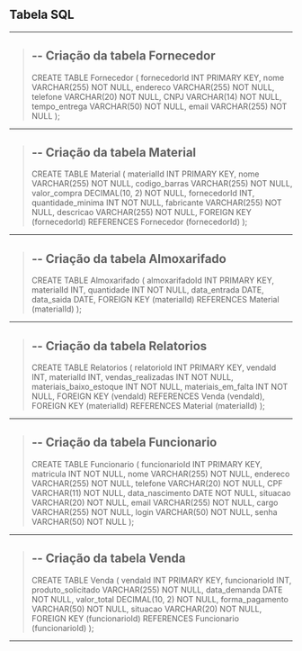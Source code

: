 ## Tabela SQL
------------------------------------------------------
> ## -- Criação da tabela Fornecedor
> CREATE TABLE Fornecedor (
> fornecedorId INT PRIMARY KEY,
> nome VARCHAR(255) NOT NULL,
> endereco VARCHAR(255) NOT NULL,
> telefone VARCHAR(20) NOT NULL,
> CNPJ VARCHAR(14) NOT NULL,
> tempo_entrega VARCHAR(50) NOT NULL,
> email VARCHAR(255) NOT NULL
> );
-------------------------------------------------------
> ## -- Criação da tabela Material
> CREATE TABLE Material (
> materialId INT PRIMARY KEY,
> nome VARCHAR(255) NOT NULL,
> codigo_barras VARCHAR(255) NOT NULL,
> valor_compra DECIMAL(10, 2) NOT NULL,
> fornecedorId INT,
> quantidade_minima INT NOT NULL,
> fabricante VARCHAR(255) NOT NULL,
> descricao VARCHAR(255) NOT NULL,
> FOREIGN KEY (fornecedorId) REFERENCES Fornecedor (fornecedorId)
> );
--------------------------------------------------------
> ## -- Criação da tabela Almoxarifado
> CREATE TABLE Almoxarifado (
> almoxarifadoId INT PRIMARY KEY,
> materialId INT,
> quantidade INT NOT NULL,
> data_entrada DATE,
> data_saida DATE,
> FOREIGN KEY (materialId) REFERENCES Material (materialId)
> );
--------------------------------------------------------
> ## -- Criação da tabela Relatorios
> CREATE TABLE Relatorios (
> relatorioId INT PRIMARY KEY,
> vendaId INT,
> materialId INT,
> vendas_realizadas INT NOT NULL,
> materiais_baixo_estoque INT NOT NULL,
> materiais_em_falta INT NOT NULL,
> FOREIGN KEY (vendaId) REFERENCES Venda (vendaId),
> FOREIGN KEY (materialId) REFERENCES Material (materialId)
> );
---------------------------------------------------------
> ## -- Criação da tabela Funcionario
> CREATE TABLE Funcionario (
> funcionarioId INT PRIMARY KEY,
> matricula INT NOT NULL,
> nome VARCHAR(255) NOT NULL,
> endereco VARCHAR(255) NOT NULL,
> telefone VARCHAR(20) NOT NULL,
> CPF VARCHAR(11) NOT NULL,
> data_nascimento DATE NOT NULL,
> situacao VARCHAR(20) NOT NULL,
> email VARCHAR(255) NOT NULL,
> cargo VARCHAR(255) NOT NULL,
> login VARCHAR(50) NOT NULL,
> senha VARCHAR(50) NOT NULL
> );
--------------------------------------------------------
> ## -- Criação da tabela Venda
> CREATE TABLE Venda (
> vendaId INT PRIMARY KEY,
> funcionarioId INT,
> produto_solicitado VARCHAR(255) NOT NULL,
> data_demanda DATE NOT NULL,
> valor_total DECIMAL(10, 2) NOT NULL,
> forma_pagamento VARCHAR(50) NOT NULL,
> situacao VARCHAR(20) NOT NULL,
> FOREIGN KEY (funcionarioId) REFERENCES Funcionario (funcionarioId)
> );
--------------------------------------------------------
